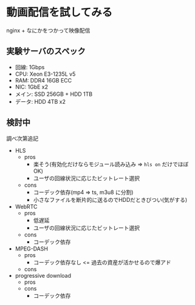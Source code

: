 # 動画配信を試してみる

nginx + なにかをつかって映像配信

## 実験サーバのスペック

- 回線: 1Gbps
- CPU: Xeon E3-1235L v5
- RAM: DDR4 16GB ECC
- NIC: 1GbE x2
- メイン: SSD 256GB + HDD 1TB
- データ: HDD 4TB x2

## 検討中

調べ次第追記

- HLS
  - pros
    - 楽そう(有効化だけならモジュール読み込み => `hls on` だけでほぼOK)
    - ユーザの回線状況に応じたビットレート選択
  - cons
    - コーデック依存(mp4 => ts, m3u8 に分割)
    - 小さなファイルを断片的に送るのでHDDだときびつい(気がする)
- WebRTC
  - pros
    - 低遅延
    - ユーザの回線状況に応じたビットレート選択
  - cons
    - コーデック依存
- MPEG-DASH
  - pros
    - コーデック依存なし <= 過去の資産が活かせるので爆アド
  - cons
- progressive download
  - pros
  - cons
    - コーデック依存